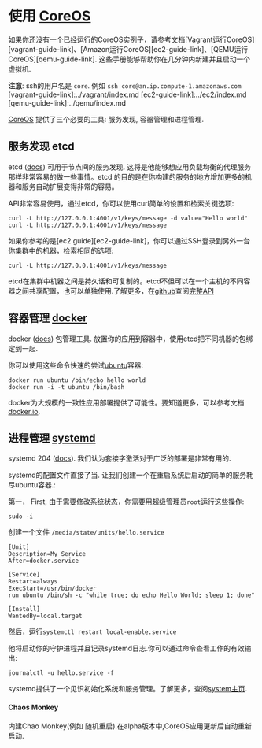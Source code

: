 # 使用 [CoreOS][coreos-link]

如果你还没有一个已经运行的CoreOS实例子，请参考文档[Vagrant运行CoreOS][vagrant-guide-link]、[Amazon运行CoreOS][ec2-guide-link]、[QEMU运行CoreOS][qemu-guide-link]. 这些手册能够帮助你在几分钟内新建并且启动一个虚拟机.

**注意**: ssh的用户名是 `core`. 例如 `ssh core@an.ip.compute-1.amazonaws.com`
[vagrant-guide-link]:../vagrant/index.md
[ec2-guide-link]:../ec2/index.md
[qemu-guide-link]:../qemu/index.md

[CoreOS][coreos-link] 提供了三个必要的工具: 服务发现, 容器管理和进程管理.

## 服务发现 etcd

etcd ([docs][etcd-docs-link]) 可用于节点间的服务发现. 这将是他能够想应用负载均衡的代理服务那样非常容易的做一些事情。etcd 的目的是在你构建的服务的地方增加更多的机器和服务自动扩展变得非常的容易。


API非常容易使用，通过etcd，你可以使用curl简单的设置和检索关键选项:

```
curl -L http://127.0.0.1:4001/v1/keys/message -d value="Hello world"
curl -L http://127.0.0.1:4001/v1/keys/message
```
如果你参考的是[ec2 guide][ec2-guide-link]，你可以通过SSH登录到另外一台你集群中的机器，检索相同的选项:

```
curl -L http://127.0.0.1:4001/v1/keys/message
```

etcd在集群中机器之间是持久话和可复制的。etcd不但可以在一个主机的不同容器之间共享配置，也可以单独使用.了解更多，在[github][github-link]查阅[完整API][etcd-docs-link]


[etcd-docs-link]:https://github.com/coreos/etcd/blob/master/README.md
[github-link]:http://github.com

## 容器管理 [docker][docker-link]

docker ([docs][docker-docs-link]) 包管理工具. 放置你的应用到容器中，使用etcd把不同机器的包绑定到一起.

你可以使用这些命令快速的尝试[ubuntu][ubuntu-link]容器:

```
docker run ubuntu /bin/echo hello world
docker run -i -t ubuntu /bin/bash
```  

docker为大规模的一致性应用部署提供了可能性。要知道更多，可以参考文档[docker.io][docker-docs-link].

[docker-docs-link]:http://docs.docker.io/en/latest/

## 进程管理 [systemd][systemd-link]

systemd 204 ([docs][systemd-link]). 我们认为套接字激活对于广泛的部署是非常有用的.

systemd的配置文件直接了当. 让我们创建一个在重启系统后启动的简单的服务耗尽ubuntu容器.:

第一，
First, 由于需要修改系统状态，你需要用超级管理员`root`运行这些操作:

```
sudo -i
```

创建一个文件 `/media/state/units/hello.service`  

```  
[Unit]   
Description=My Service  
After=docker.service
  
[Service]   
Restart=always  
ExecStart=/usr/bin/docker  
run ubuntu /bin/sh -c "while true; do echo Hello World; sleep 1; done"

[Install]  
WantedBy=local.target  
```



然后，运行`systemctl restart local-enable.service`

他将启动你的守护进程并且记录systemd日志.你可以通过命令查看工作的有效输出:

```
journalctl -u hello.service -f
```

systemd提供了一个见识初始化系统和服务管理。了解更多，查阅[system主页][systemd-link].


[systemd-link]:http://www.freedesktop.org/wiki/Software/systemd/

#### Chaos Monkey

内建Chao Monkey(例如 随机重启).在alpha版本中,CoreOS应用更新后自动重新启动.



[coreos-link]:http://coreos.com
[docker-link]:http://docker.io
[ubuntu-link]:http://www.ubuntu.com

